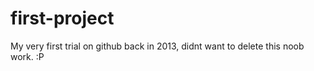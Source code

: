 # first-project

My very first trial on github back in 2013, didnt want to delete this noob work. :P
